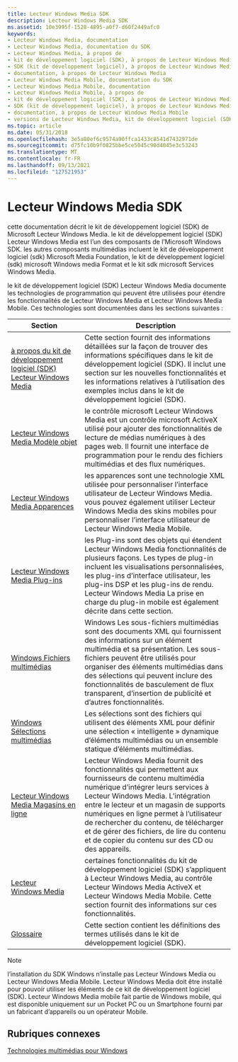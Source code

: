 ```yaml
---
title: Lecteur Windows Media SDK
description: Lecteur Windows Media SDK
ms.assetid: 10e3995f-1528-4895-a0f7-d60f2449afc0
keywords:
- Lecteur Windows Media, documentation
- Lecteur Windows Media, documentation du SDK
- Lecteur Windows Media, à propos de
- kit de développement logiciel (SDK), à propos de Lecteur Windows Media
- SDK (kit de développement logiciel), à propos de Lecteur Windows Media
- documentation, à propos de Lecteur Windows Media
- Lecteur Windows Media Mobile, documentation du SDK
- Lecteur Windows Media Mobile, documentation
- Lecteur Windows Media Mobile, à propos de
- kit de développement logiciel (SDK), à propos de Lecteur Windows Media Mobile
- SDK (kit de développement logiciel), à propos de Lecteur Windows Media Mobile
- documentation, à propos de Lecteur Windows Media Mobile
- versions de Lecteur Windows Media, kit de développement logiciel (SDK) pour la version 12
ms.topic: article
ms.date: 05/31/2018
ms.openlocfilehash: 3e5a80ef6c9574a90ffca1433c8541d7432971de
ms.sourcegitcommit: d75fc10b9f0825bbe5ce5045c90d4045e3c53243
ms.translationtype: MT
ms.contentlocale: fr-FR
ms.lasthandoff: 09/13/2021
ms.locfileid: "127521953"
---
```

# <a name="windows-media-player-sdk"></a>Lecteur Windows Media SDK

cette documentation décrit le kit de développement logiciel (SDK) de Microsoft Lecteur Windows Media. le kit de développement logiciel (SDK) Lecteur Windows Media est l’un des composants de l’Microsoft Windows SDK. les autres composants multimédias incluent le kit de développement logiciel (sdk) Microsoft Media Foundation, le kit de développement logiciel (sdk) microsoft Windows media Format et le kit sdk microsoft Services Windows Media.

le kit de développement logiciel (SDK) Lecteur Windows Media documente les technologies de programmation qui peuvent être utilisées pour étendre les fonctionnalités de Lecteur Windows Media et Lecteur Windows Media Mobile. Ces technologies sont documentées dans les sections suivantes :



| Section                                                                      | Description                                                                                                                                                                                                                                                                                                                       |
|------------------------------------------------------------------------------|-----------------------------------------------------------------------------------------------------------------------------------------------------------------------------------------------------------------------------------------------------------------------------------------------------------------------------------|
| [à propos du kit de développement logiciel (SDK) Lecteur Windows Media](about-the-windows-media-player-sdk.md) | Cette section fournit des informations détaillées sur la façon de trouver des informations spécifiques dans le kit de développement logiciel (SDK). Il inclut une section sur les nouvelles fonctionnalités et les informations relatives à l’utilisation des exemples inclus dans le kit de développement logiciel (SDK).                                                                                                                                     |
| [Lecteur Windows Media Modèle objet](windows-media-player-object-model.md)   | le contrôle microsoft Lecteur Windows Media est un contrôle microsoft ActiveX utilisé pour ajouter des fonctionnalités de lecture de médias numériques à des pages web. Il fournit une interface de programmation pour le rendu des fichiers multimédias et des flux numériques.                                                                                                     |
| [Lecteur Windows Media Apparences](windows-media-player-skins.md)                 | les apparences sont une technologie XML utilisée pour personnaliser l’interface utilisateur de Lecteur Windows Media. vous pouvez également utiliser Lecteur Windows Media des skins mobiles pour personnaliser l’interface utilisateur de Lecteur Windows Media Mobile.                                                                                                                |
| [Lecteur Windows Media Plug-ins](windows-media-player-plug-ins.md)           | les Plug-ins sont des objets qui étendent Lecteur Windows Media fonctionnalités de plusieurs façons. Les types de plug-in incluent les visualisations personnalisées, les plug-ins d’interface utilisateur, les plug-ins DSP et les plug-ins de rendu. Lecteur Windows Media La prise en charge du plug-in mobile est également décrite dans cette section.                                              |
| [Windows Fichiers multimédias](windows-media-metafiles.md)                       | Windows Les sous-fichiers multimédias sont des documents XML qui fournissent des informations sur un élément multimédia et sa présentation. Les sous-fichiers peuvent être utilisés pour organiser des éléments multimédias dans des sélections qui peuvent inclure des fonctionnalités de basculement de flux transparent, d’insertion de publicité et d’autres fonctionnalités.                                                          |
| [Windows Sélections multimédias](windows-media-playlists.md)                       | Les sélections sont des fichiers qui utilisent des éléments XML pour définir une sélection « intelligente » dynamique d’éléments multimédias ou un ensemble statique d’éléments multimédias.                                                                                                                                                                                              |
| [Lecteur Windows Media Magasins en ligne](windows-media-player-online-stores.md) | Lecteur Windows Media fournit des fonctionnalités qui permettent aux fournisseurs de contenu multimédia numérique d’intégrer leurs services à Lecteur Windows Media. L’intégration entre le lecteur et un magasin de supports numériques en ligne permet à l’utilisateur de rechercher du contenu, de télécharger et de gérer des fichiers, de lire du contenu et de copier du contenu sur des CD ou des appareils. |
| [Lecteur Windows Media](windows-media-player.md)                             | certaines fonctionnalités du kit de développement logiciel (SDK) s’appliquent à Lecteur Windows Media, au contrôle Lecteur Windows Media ActiveX et Lecteur Windows Media Mobile. Cette section fournit des informations sur ces fonctionnalités.                                                                                                                                        |
| [Glossaire](glossary.md)                                                     | Cette section contient les définitions des termes utilisés dans le kit de développement logiciel (SDK).                                                                                                                                                                                                                                                               |



 

> [!Note]  
> l’installation du SDK Windows n’installe pas Lecteur Windows Media ou Lecteur Windows Media Mobile. Lecteur Windows Media doit être installé pour pouvoir utiliser les éléments de ce kit de développement logiciel (SDK). Lecteur Windows Media mobile fait partie de Windows mobile, qui est disponible uniquement sur un Pocket PC ou un Smartphone fourni par un fabricant d’appareils ou un opérateur Mobile.

 

## <a name="related-topics"></a>Rubriques connexes

<dl> <dt>

[Technologies multimédias pour Windows](/previous-versions/bg125389(v=msdn.10))
</dt> </dl>

 

 
